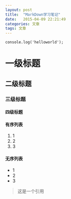 ```yaml
---
layout: post
title:  "MarkDown学习笔记"
date:   2015-04-09 22:21:49
categories: 文章
tags: 文章
---
```


`console.log('helloworld');`

# 一级标题
## 二级标题
### 三级标题
#### 四级标题

#### 有序列表
1. 1
2. 2
3. 3

#### 无序列表
- 1
- 2
- 3

>这是一个引用

